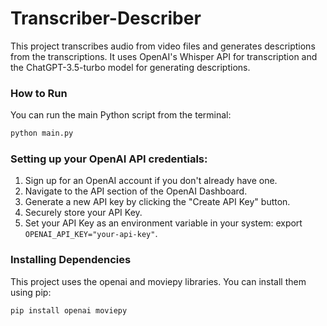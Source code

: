 # Transcriber-Describer

This project transcribes audio from video files and generates descriptions from the transcriptions. It uses OpenAI's Whisper API for transcription and the ChatGPT-3.5-turbo model for generating descriptions.

### How to Run
You can run the main Python script from the terminal:

```bash
python main.py
```

### Setting up your OpenAI API credentials:

1. Sign up for an OpenAI account if you don't already have one.
2. Navigate to the API section of the OpenAI Dashboard.
3. Generate a new API key by clicking the "Create API Key" button.
4. Securely store your API Key.
5. Set your API Key as an environment variable in your system: export `OPENAI_API_KEY="your-api-key"`.

### Installing Dependencies
This project uses the openai and moviepy libraries. You can install them using pip:

```bash
pip install openai moviepy
```